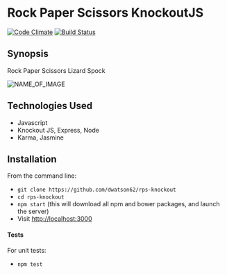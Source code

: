 Rock Paper Scissors KnockoutJS
=======================

[![Code Climate](https://codeclimate.com/github/dwatson62/rps-knockout/badges/gpa.svg)](https://codeclimate.com/github/dwatson62/rps-knockout) [![Build Status](https://travis-ci.org/dwatson62/rps-knockout.svg?branch=master)](https://travis-ci.org/dwatson62/rps-knockout)

## Synopsis

Rock Paper Scissors Lizard Spock

![NAME_OF_IMAGE](http://ENTER_URL)

## Technologies Used

- Javascript
- Knockout JS, Express, Node
- Karma, Jasmine

## Installation

From the command line:

- ``` git clone https://github.com/dwatson62/rps-knockout ```
- ``` cd rps-knockout ```
- ``` npm start ``` (this will download all npm and bower packages, and launch the server)
- Visit [http://localhost:3000](http://localhost:3000)

#### Tests

For unit tests:

- ``` npm test ```
